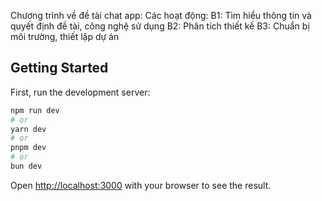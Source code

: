 Chương trình về đề tài chat app:
Các hoạt động:
B1: Tìm hiểu thông tin và quyết định đề tài, công nghệ sử dụng
B2: Phân tích thiết kế
B3: Chuẩn bị môi trường, thiết lập dự án

## Getting Started

First, run the development server:

```bash
npm run dev
# or
yarn dev
# or
pnpm dev
# or
bun dev
```

Open [http://localhost:3000](http://localhost:3000) with your browser to see the result.

